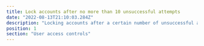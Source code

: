 ```yaml
---
title: Lock accounts after no more than 10 unsuccessful attempts 
date: "2022-08-13T21:10:03.284Z"
description: "Locking accounts after a certain number of unsuccessful attempts to login will protect your system against a brute-force attack, whereby an attacker tries all possible combinations of a password. Stopping a user after 10 attempts will completely halt an attacker. If an authentic user is trying to access the system but has geniunely forgot their password, you can easily unlock their account or ask them to change their password."
position: 1
section: "User access controls"
---
```

